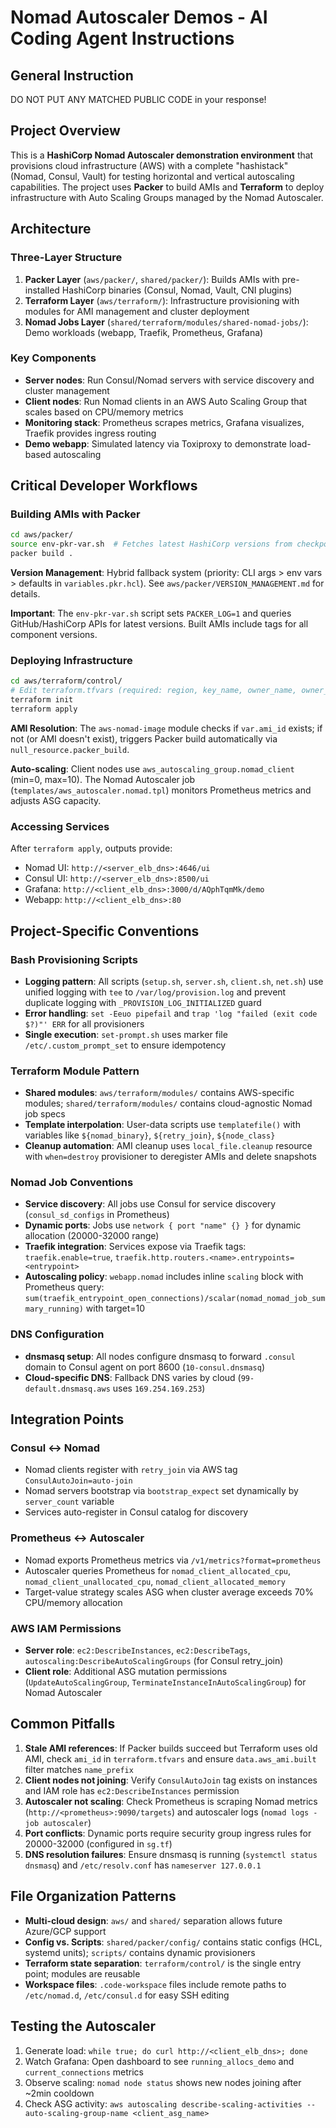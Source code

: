 # Nomad Autoscaler Demos - AI Coding Agent Instructions

## General Instruction

DO NOT PUT ANY MATCHED PUBLIC CODE in your response!

## Project Overview

This is a **HashiCorp Nomad Autoscaler demonstration environment** that provisions cloud infrastructure (AWS) with a complete "hashistack" (Nomad, Consul, Vault) for testing horizontal and vertical autoscaling capabilities. The project uses **Packer** to build AMIs and **Terraform** to deploy infrastructure with Auto Scaling Groups managed by the Nomad Autoscaler.

## Architecture

### Three-Layer Structure
1. **Packer Layer** (`aws/packer/`, `shared/packer/`): Builds AMIs with pre-installed HashiCorp binaries (Consul, Nomad, Vault, CNI plugins)
2. **Terraform Layer** (`aws/terraform/`): Infrastructure provisioning with modules for AMI management and cluster deployment
3. **Nomad Jobs Layer** (`shared/terraform/modules/shared-nomad-jobs/`): Demo workloads (webapp, Traefik, Prometheus, Grafana)

### Key Components
- **Server nodes**: Run Consul/Nomad servers with service discovery and cluster management
- **Client nodes**: Run Nomad clients in an AWS Auto Scaling Group that scales based on CPU/memory metrics
- **Monitoring stack**: Prometheus scrapes metrics, Grafana visualizes, Traefik provides ingress routing
- **Demo webapp**: Simulated latency via Toxiproxy to demonstrate load-based autoscaling

## Critical Developer Workflows

### Building AMIs with Packer
```bash
cd aws/packer/
source env-pkr-var.sh  # Fetches latest HashiCorp versions from checkpoint API
packer build .
```

**Version Management**: Hybrid fallback system (priority: CLI args > env vars > defaults in `variables.pkr.hcl`). See `aws/packer/VERSION_MANAGEMENT.md` for details.

**Important**: The `env-pkr-var.sh` script sets `PACKER_LOG=1` and queries GitHub/HashiCorp APIs for latest versions. Built AMIs include tags for all component versions.

### Deploying Infrastructure
```bash
cd aws/terraform/control/
# Edit terraform.tfvars (required: region, key_name, owner_name, owner_email)
terraform init
terraform apply
```

**AMI Resolution**: The `aws-nomad-image` module checks if `var.ami_id` exists; if not (or AMI doesn't exist), triggers Packer build automatically via `null_resource.packer_build`.

**Auto-scaling**: Client nodes use `aws_autoscaling_group.nomad_client` (min=0, max=10). The Nomad Autoscaler job (`templates/aws_autoscaler.nomad.tpl`) monitors Prometheus metrics and adjusts ASG capacity.

### Accessing Services
After `terraform apply`, outputs provide:
- Nomad UI: `http://<server_elb_dns>:4646/ui`
- Consul UI: `http://<server_elb_dns>:8500/ui`
- Grafana: `http://<client_elb_dns>:3000/d/AQphTqmMk/demo`
- Webapp: `http://<client_elb_dns>:80`

## Project-Specific Conventions

### Bash Provisioning Scripts
- **Logging pattern**: All scripts (`setup.sh`, `server.sh`, `client.sh`, `net.sh`) use unified logging with `tee` to `/var/log/provision.log` and prevent duplicate logging with `_PROVISION_LOG_INITIALIZED` guard
- **Error handling**: `set -Eeuo pipefail` and `trap 'log "failed (exit code $?)"' ERR` for all provisioners
- **Single execution**: `set-prompt.sh` uses marker file `/etc/.custom_prompt_set` to ensure idempotency

### Terraform Module Pattern
- **Shared modules**: `aws/terraform/modules/` contains AWS-specific modules; `shared/terraform/modules/` contains cloud-agnostic Nomad job specs
- **Template interpolation**: User-data scripts use `templatefile()` with variables like `${nomad_binary}`, `${retry_join}`, `${node_class}`
- **Cleanup automation**: AMI cleanup uses `local_file.cleanup` resource with `when=destroy` provisioner to deregister AMIs and delete snapshots

### Nomad Job Conventions
- **Service discovery**: All jobs use Consul for service discovery (`consul_sd_configs` in Prometheus)
- **Dynamic ports**: Jobs use `network { port "name" {} }` for dynamic allocation (20000-32000 range)
- **Traefik integration**: Services expose via Traefik tags: `traefik.enable=true`, `traefik.http.routers.<name>.entrypoints=<entrypoint>`
- **Autoscaling policy**: `webapp.nomad` includes inline `scaling` block with Prometheus query: `sum(traefik_entrypoint_open_connections)/scalar(nomad_nomad_job_summary_running)` with target=10

### DNS Configuration
- **dnsmasq setup**: All nodes configure dnsmasq to forward `.consul` domain to Consul agent on port 8600 (`10-consul.dnsmasq`)
- **Cloud-specific DNS**: Fallback DNS varies by cloud (`99-default.dnsmasq.aws` uses `169.254.169.253`)

## Integration Points

### Consul <-> Nomad
- Nomad clients register with `retry_join` via AWS tag `ConsulAutoJoin=auto-join`
- Nomad servers bootstrap via `bootstrap_expect` set dynamically by `server_count` variable
- Services auto-register in Consul catalog for discovery

### Prometheus <-> Autoscaler
- Nomad exports Prometheus metrics via `/v1/metrics?format=prometheus`
- Autoscaler queries Prometheus for `nomad_client_allocated_cpu`, `nomad_client_unallocated_cpu`, `nomad_client_allocated_memory`
- Target-value strategy scales ASG when cluster average exceeds 70% CPU/memory allocation

### AWS IAM Permissions
- **Server role**: `ec2:DescribeInstances`, `ec2:DescribeTags`, `autoscaling:DescribeAutoScalingGroups` (for Consul retry_join)
- **Client role**: Additional ASG mutation permissions (`UpdateAutoScalingGroup`, `TerminateInstanceInAutoScalingGroup`) for Nomad Autoscaler

## Common Pitfalls

1. **Stale AMI references**: If Packer builds succeed but Terraform uses old AMI, check `ami_id` in `terraform.tfvars` and ensure `data.aws_ami.built` filter matches `name_prefix`
2. **Client nodes not joining**: Verify `ConsulAutoJoin` tag exists on instances and IAM role has `ec2:DescribeInstances` permission
3. **Autoscaler not scaling**: Check Prometheus is scraping Nomad metrics (`http://<prometheus>:9090/targets`) and autoscaler logs (`nomad logs -job autoscaler`)
4. **Port conflicts**: Dynamic ports require security group ingress rules for 20000-32000 (configured in `sg.tf`)
5. **DNS resolution failures**: Ensure dnsmasq is running (`systemctl status dnsmasq`) and `/etc/resolv.conf` has `nameserver 127.0.0.1`

## File Organization Patterns

- **Multi-cloud design**: `aws/` and `shared/` separation allows future Azure/GCP support
- **Config vs. Scripts**: `shared/packer/config/` contains static configs (HCL, systemd units); `scripts/` contains dynamic provisioners
- **Terraform state separation**: `terraform/control/` is the single entry point; modules are reusable
- **Workspace files**: `.code-workspace` files include remote paths to `/etc/nomad.d`, `/etc/consul.d` for easy SSH editing

## Testing the Autoscaler

1. Generate load: `while true; do curl http://<client_elb_dns>; done`
2. Watch Grafana: Open dashboard to see `running_allocs_demo` and `current_connections` metrics
3. Observe scaling: `nomad node status` shows new nodes joining after ~2min cooldown
4. Check ASG activity: `aws autoscaling describe-scaling-activities --auto-scaling-group-name <client_asg_name>`
